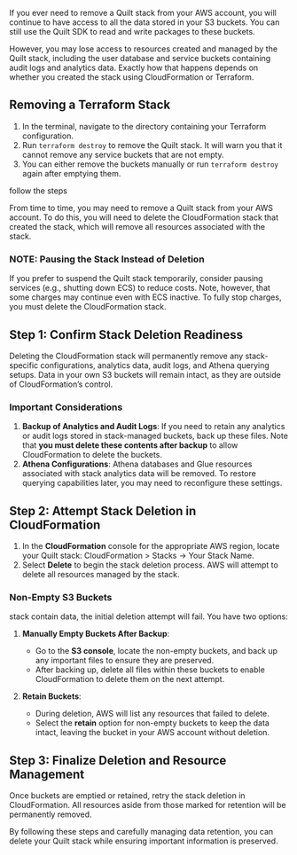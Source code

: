 <!-- markdownlint-disable-next-line first-line-h1 -->
If you ever need to remove a Quilt stack from your AWS account,
you will continue to have access to all the data stored in your S3 buckets.
You can still use the Quilt SDK to read and write packages to these buckets.

However, you may lose access to resources created and managed by the Quilt
stack, including the user database and service buckets containing audit logs and
analytics data. Exactly how that happens depends on whether you created the stack using CloudFormation or Terraform.

## Removing a Terraform Stack

1. In the terminal, navigate to the directory containing your Terraform
   configuration.
2. Run `terraform destroy` to remove the Quilt stack.  It will warn you that it
   cannot remove any service buckets that are not empty.  
3. You can either remove the buckets manually or run `terraform destroy` again
   after emptying them.


 follow the steps

From time to time, you may need to remove a Quilt stack from your AWS account.
To do this, you will need to delete the CloudFormation stack that created the
stack, which will remove all resources associated with the stack.

### NOTE: Pausing the Stack Instead of Deletion

If you prefer to suspend the Quilt stack temporarily, consider pausing services
(e.g., shutting down ECS) to reduce costs. Note, however, that some charges may
continue even with ECS inactive. To fully stop charges, you must delete the
CloudFormation stack.

## Step 1: Confirm Stack Deletion Readiness

Deleting the CloudFormation stack will permanently remove any stack-specific
configurations, analytics data, audit logs, and Athena querying setups. Data in
your own S3 buckets will remain intact, as they are outside of CloudFormation’s
control.

### Important Considerations

1. **Backup of Analytics and Audit Logs**: If you need to retain any analytics
   or audit logs stored in stack-managed buckets, back up these files. Note that
   **you must delete these contents after backup** to allow CloudFormation to
   delete the buckets.
2. **Athena Configurations**: Athena databases and Glue resources associated
   with stack analytics data will be removed. To restore querying capabilities
   later, you may need to reconfigure these settings.

## Step 2: Attempt Stack Deletion in CloudFormation

1. In the **CloudFormation** console for the appropriate AWS region, locate your
   Quilt stack: CloudFormation > Stacks -> Your Stack Name.
2. Select **Delete** to begin the stack deletion process. AWS will attempt to
   delete all resources managed by the stack.

### Non-Empty S3 Buckets

stack contain data, the initial deletion attempt will fail. You have two
options:

1. **Manually Empty Buckets After Backup**:
   - Go to the **S3 console**, locate the non-empty buckets, and back up any
     important files to ensure they are preserved.
   - After backing up, delete all files within these buckets to enable
     CloudFormation to delete them on the next attempt.

2. **Retain Buckets**:
   - During deletion, AWS will list any resources that failed to delete.
   - Select the **retain** option for non-empty buckets to keep the data intact,
     leaving the bucket in your AWS account without deletion.

## Step 3: Finalize Deletion and Resource Management

Once buckets are emptied or retained, retry the stack deletion in
CloudFormation. All resources aside from those marked for retention will be
permanently removed.

By following these steps and carefully managing data retention, you can delete
your Quilt stack while ensuring important information is preserved.
